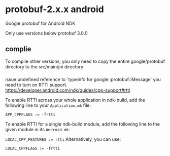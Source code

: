# protobuf-2.x.x android


Google protobuf for Android NDK

Only use versions below protobuf 3.0.0

## complie
To compile other versions, you only need to copy the entire google/protobuf directory to the src/main/jni directory

###
issue:undefined reference to `typeinfo for google::protobuf::Message'
you need to turn on RTTI support. 
https://developer.android.com/ndk/guides/cpp-support#rtti

To enable RTTI across your whole application in ndk-build, add the following line to your `Application.mk` file:

`
APP_CPPFLAGS := -frtti
`

To enable RTTI for a single ndk-build module, add the following line to the given module in its `Android.mk`:

`
LOCAL_CPP_FEATURES := rtti
`
Alternatively, you can use:

`
LOCAL_CPPFLAGS := -frtti
`

